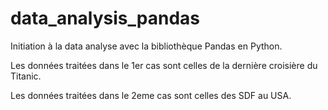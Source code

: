 # data_analysis_pandas

Initiation à la data analyse avec la bibliothèque Pandas en Python.


Les données traitées dans le 1er cas sont celles de la dernière croisière du Titanic.

Les données traitées dans le 2eme cas sont celles des SDF au USA.
